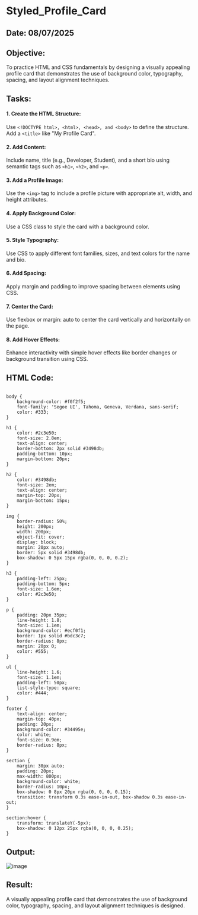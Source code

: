 # Styled_Profile_Card
## Date: 08/07/2025

## Objective:
To practice HTML and CSS fundamentals by designing a visually appealing profile card that demonstrates the use of background color, typography, spacing, and layout alignment techniques.

## Tasks:
#### 1. Create the HTML Structure:
Use ```<!DOCTYPE html>, <html>, <head>, and <body>``` to define the structure.
Add a ```<title>``` like "My Profile Card".

#### 2. Add Content:
Include name, title (e.g., Developer, Student), and a short bio using semantic tags such as ```<h1>```, ```<h2>```, and ```<p>```.

#### 3. Add a Profile Image:
Use the ```<img>``` tag to include a profile picture with appropriate alt, width, and height attributes.

#### 4. Apply Background Color:
Use a CSS class to style the card with a background color.

#### 5. Style Typography:
Use CSS to apply different font families, sizes, and text colors for the name and bio.

#### 6. Add Spacing:
Apply margin and padding to improve spacing between elements using CSS.

#### 7. Center the Card:
Use flexbox or margin: auto to center the card vertically and horizontally on the page.

#### 8. Add Hover Effects:
Enhance interactivity with simple hover effects like border changes or background transition using CSS.

## HTML Code:
```

body {
    background-color: #f0f2f5;
    font-family: 'Segoe UI', Tahoma, Geneva, Verdana, sans-serif;
    color: #333;
}

h1 {
    color: #2c3e50;
    font-size: 2.8em;
    text-align: center;
    border-bottom: 2px solid #3498db;
    padding-bottom: 10px;
    margin-bottom: 20px;
}

h2 {
    color: #3498db;
    font-size: 2em;
    text-align: center;
    margin-top: 20px;
    margin-bottom: 15px;
}

img {
    border-radius: 50%;
    height: 200px;
    width: 200px;
    object-fit: cover;
    display: block;
    margin: 20px auto;
    border: 5px solid #3498db;
    box-shadow: 0 5px 15px rgba(0, 0, 0, 0.2);
}

h3 {
    padding-left: 25px;
    padding-bottom: 5px;
    font-size: 1.6em;
    color: #2c3e50;
}

p {
    padding: 20px 35px;
    line-height: 1.8;
    font-size: 1.1em;
    background-color: #ecf0f1;
    border: 1px solid #bdc3c7;
    border-radius: 8px;
    margin: 20px 0;
    color: #555;
}

ul {
    line-height: 1.6;
    font-size: 1.1em;
    padding-left: 50px;
    list-style-type: square;
    color: #444;
}

footer {
    text-align: center;
    margin-top: 40px;
    padding: 20px;
    background-color: #34495e;
    color: white;
    font-size: 0.9em;
    border-radius: 8px;
}

section {
    margin: 30px auto;
    padding: 20px;
    max-width: 800px;
    background-color: white;
    border-radius: 10px;
    box-shadow: 0 8px 20px rgba(0, 0, 0, 0.15);
    transition: transform 0.3s ease-in-out, box-shadow 0.3s ease-in-out;
}

section:hover {
    transform: translateY(-5px);
    box-shadow: 0 12px 25px rgba(0, 0, 0, 0.25);
}
```


## Output:
![image](https://github.com/user-attachments/assets/38c3af91-8ae4-40f1-b7be-14ec3012361e)


## Result:
A visually appealing profile card that demonstrates the use of background color, typography, spacing, and layout alignment techniques is designed.
